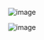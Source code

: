 
![image](https://github.com/user-attachments/assets/9dbbbe38-a33e-4a8b-8bfa-b045a1f9e5f9)

![image](https://github.com/user-attachments/assets/99aef8a1-d5f2-4440-bbe8-33b40130f16e)

